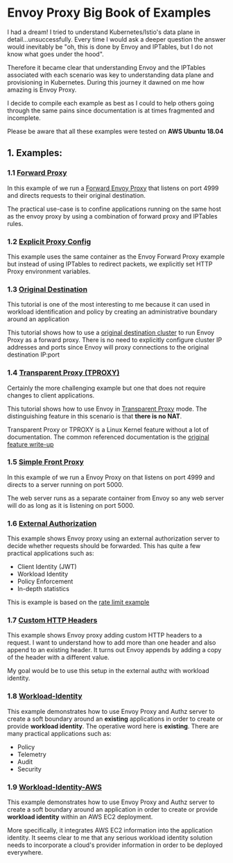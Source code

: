 # Envoy Proxy Big Book of Examples

I had a dream! I tried to understand Kubernetes/Istio's data plane in detail...unsuccessfully. Every time I would ask a deeper question the answer would inevitably be "oh, this is done by Envoy and IPTables, but I do not know what goes under the hood". 

Therefore it became clear that understanding Envoy and the IPTables associated with each scenario was key to understanding data plane and provisioning in Kubernetes. During this journey it dawned on me how amazing is Envoy Proxy.

I decide to compile each example as best as I could to help others going through the same pains since documentation is at times fragmented and incomplete. 

Please be aware that all these examples were tested on **AWS Ubuntu 18.04**

## 1. Examples:

### 1.1 [Forward Proxy](./forward-proxy)

In this example of we run a [Forward Envoy Proxy](https://www.envoyproxy.io/docs/envoy/latest/configuration/http_filters/dynamic_forward_proxy_filter) that listens on port 4999 and directs requests to their original destination. 

The practical use-case is to confine applications running on the same host as the envoy proxy by using a combination of forward proxy and IPTables rules.

### 1.2 [Explicit Proxy Config](./explicit-proxy-config)

This example uses the same container as the Envoy Forward Proxy example but instead of using IPTables to redirect packets, we explicitly set HTTP Proxy environment variables.

### 1.3 [Original Destination](./original-dst)

This tutorial is one of the most interesting to me because it can used in workload identification and policy by creating an administrative boundary around an application

This tutorial shows how to use a [original destination cluster](https://www.envoyproxy.io/docs/envoy/latest/intro/arch_overview/upstream/service_discovery#arch-overview-service-discovery-types-original-destination) to run Envoy Proxy as a forward proxy. There is no need to explicitly configure cluster IP addresses and ports since Envoy will proxy connections to the original destination IP:port  


### 1.4 [Transparent Proxy (TPROXY)](./tproxy-outgoing)

Certainly the more challenging example but one that does not require changes to client applications. 

This tutorial shows how to use Envoy in [Transparent Proxy](https://www.envoyproxy.io/docs/envoy/latest/api-v2/api/v2/lds.proto#envoy-api-field-listener-transparent) mode. The distinguishing feature in this scenario is that **there is no NAT**.

Transparent Proxy or TPROXY is a Linux Kernel feature without a lot of documentation. The common referenced documentation is the [original feature write-up](https://www.kernel.org/doc/Documentation/networking/tproxy.txt)

### 1.5 [Simple Front Proxy](./simple-front-proxy)

In this example of we run a Envoy Proxy on that listens on port 4999 and directs to a server running on port 5000.
 
 The web server runs as a separate container from Envoy so any web server will do as long as it is listening on port 5000. 

### 1.6 [External Authorization](./ext-authz-proxy)
 
 This example shows Envoy proxy using an external authorization server to decide whether requests should be forwarded. This has quite a few practical applications such as:
 
 * Client Identity (JWT)
 * Workload Identity
 * Policy Enforcement
 * In-depth statistics

This is example is based on the [rate limit example](https://github.com/jbarratt/envoy_ratelimit_example) 


### 1.7 [Custom HTTP Headers](./custom-headers)
 
 This example shows Envoy proxy adding custom HTTP headers to a request. I want to understand how to add more than one header and also append to an existing header. It turns out Envoy appends by adding a copy of the header with a different value.
 
 My goal would be to use this setup in the external authz with workload identity.
 
### 1.8 [Workload-Identity](./workload-identity)

This example demonstrates how to use Envoy Proxy and Authz server to create a soft boundary around an **existing** applications in order to create or provide **workload identity**. The operative word here is **existing**. There are many practical applications such as:

* Policy
* Telemetry
* Audit
* Security

 ### 1.9 [Workload-Identity-AWS](./workload-identity-aws)

This example demonstrates how to use Envoy Proxy and Authz server to create a soft boundary around an application in order to create or provide **workload identity** within an AWS EC2 deployment.

More specifically, it integrates AWS EC2 information into the application identity. It seems clear to me that any serious workload identity solution needs to incorporate a cloud's provider information in order to be deployed everywhere.